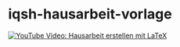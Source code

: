 # iqsh-hausarbeit-vorlage

[![YouTube Video: Hausarbeit erstellen mit LaTeX](https://img.youtube.com/vi/85NjaDzec8U/0.jpg)](https://www.youtube.com/watch?v=85NjaDzec8U)